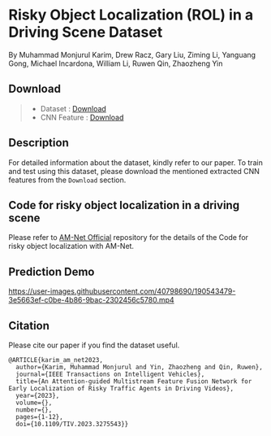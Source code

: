 # Risky Object Localization (ROL) in a Driving Scene Dataset

By Muhammad Monjurul Karim, Drew Racz, Gary Liu, Ziming Li, Yanguang Gong, Michael Incardona, William Li, Ruwen Qin, Zhaozheng Yin

## Download
> * Dataset : [Download](https://drive.google.com/drive/folders/164J2F4aI4DpZEEgIUZlvabOMVxWxP2O9?usp=sharing)  
> * CNN Feature : [Download](https://drive.google.com/drive/folders/1RY5IbqBS4sBhlWdoya6AEp3RIrRu_G48?usp=sharing)

## Description

For detailed information about the dataset, kindly refer to our paper. To train and test using this dataset, please download the mentioned extracted CNN features from the `Download` section.

## Code for risky object localization in a driving scene
Please refer to [AM-Net Official](https://github.com/monjurulkarim/risky_object) repository for the details of the Code for risky object localization with AM-Net.

## Prediction Demo
https://user-images.githubusercontent.com/40798690/190543479-3e5663ef-c0be-4b86-9bac-2302456c5780.mp4

<a name="citation"></a>
## Citation

Please cite our paper if you find the dataset useful.

```
@ARTICLE{karim_am_net2023,
  author={Karim, Muhammad Monjurul and Yin, Zhaozheng and Qin, Ruwen},
  journal={IEEE Transactions on Intelligent Vehicles}, 
  title={An Attention-guided Multistream Feature Fusion Network for Early Localization of Risky Traffic Agents in Driving Videos}, 
  year={2023},
  volume={},
  number={},
  pages={1-12},
  doi={10.1109/TIV.2023.3275543}}
```
